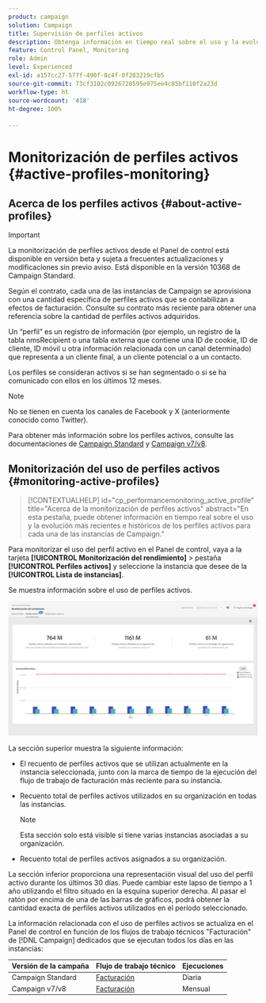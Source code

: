 ```yaml
---
product: campaign
solution: Campaign
title: Supervisión de perfiles activos
description: Obtenga información en tiempo real sobre el uso y la evolución más recientes e históricos de los Perfiles activos para cada una de las instancias de Campaign.
feature: Control Panel, Monitoring
role: Admin
level: Experienced
exl-id: a157cc27-577f-490f-8c4f-0f203219cfb5
source-git-commit: 73cf3102c0926728595e975ee4c85bf110f2a23d
workflow-type: ht
source-wordcount: '418'
ht-degree: 100%

---
```


# Monitorización de perfiles activos {#active-profiles-monitoring}

## Acerca de los perfiles activos {#about-active-profiles}

>[!IMPORTANT]
>
>La monitorización de perfiles activos desde el Panel de control está disponible en versión beta y sujeta a frecuentes actualizaciones y modificaciones sin previo aviso. Está disponible en la versión 10368 de Campaign Standard.

Según el contrato, cada una de las instancias de Campaign se aprovisiona con una cantidad específica de perfiles activos que se contabilizan a efectos de facturación. Consulte su contrato más reciente para obtener una referencia sobre la cantidad de perfiles activos adquiridos.

Un “perfil” es un registro de información (por ejemplo, un registro de la tabla nmsRecipient o una tabla externa que contiene una ID de cookie, ID de cliente, ID móvil u otra información relacionada con un canal determinado) que representa a un cliente final, a un cliente potencial o a un contacto.

Los perfiles se consideran activos si se han segmentado o si se ha comunicado con ellos en los últimos 12 meses.

>[!NOTE]
>
>No se tienen en cuenta los canales de Facebook y X (anteriormente conocido como Twitter).

Para obtener más información sobre los perfiles activos, consulte las documentaciones de [Campaign Standard](https://experienceleague.adobe.com/docs/campaign-standard/using/profiles-and-audiences/managing-profiles/active-profiles.html?lang=es) y [Campaign v7/v8](https://experienceleague.adobe.com/docs/campaign-classic/using/getting-started/profile-management/about-profiles.html?lang=es#active-profiles).

## Monitorización del uso de perfiles activos {#monitoring-active-profiles}

>[!CONTEXTUALHELP]
>id="cp_performancemonitoring_active_profile"
>title="Acerca de la monitorización de perfiles activos"
>abstract="En esta pestaña, puede obtener información en tiempo real sobre el uso y la evolución más recientes e históricos de los perfiles activos para cada una de las instancias de Campaign."

Para monitorizar el uso del perfil activo en el Panel de control, vaya a la tarjeta **[!UICONTROL Monitorización del rendimiento]** > pestaña **[!UICONTROL Perfiles activos]** y seleccione la instancia que desee de la **[!UICONTROL Lista de instancias]**.

Se muestra información sobre el uso de perfiles activos.

![](assets/active-profiles-graph.png)

La sección superior muestra la siguiente información:

* El recuento de perfiles activos que se utilizan actualmente en la instancia seleccionada, junto con la marca de tiempo de la ejecución del flujo de trabajo de facturación más reciente para su instancia.

* Recuento total de perfiles activos utilizados en su organización en todas las instancias.

  >[!NOTE]
  >
  >Esta sección solo está visible si tiene varias instancias asociadas a su organización.

* Recuento total de perfiles activos asignados a su organización.

La sección inferior proporciona una representación visual del uso del perfil activo durante los últimos 30 días. Puede cambiar este lapso de tiempo a 1 año utilizando el filtro situado en la esquina superior derecha. Al pasar el ratón por encima de una de las barras de gráficos, podrá obtener la cantidad exacta de perfiles activos utilizados en el período seleccionado.

La información relacionada con el uso de perfiles activos se actualiza en el Panel de control en función de los flujos de trabajo técnicos &quot;Facturación&quot; de [!DNL Campaign] dedicados que se ejecutan todos los días en las instancias:

| Versión de la campaña | Flujo de trabajo técnico | Ejecuciones |
|  ---  |  ---  |  ---  |
| Campaign Standard | [Facturación](https://experienceleague.adobe.com/docs/campaign-standard/using/administrating/application-settings/technical-workflows.html?lang=es) | Diaria |
| Campaign v7/v8 | [Facturación](https://experienceleague.adobe.com/docs/campaign-classic/using/automating-with-workflows/advanced-management/about-technical-workflows.html?lang=es) | Mensual |

